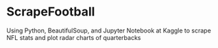 # ScrapeFootball
Using Python, BeautifulSoup, and Jupyter Notebook at Kaggle to scrape NFL stats and plot radar charts of quarterbacks
